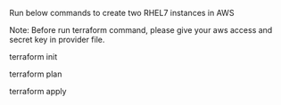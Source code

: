 Run below commands to create two RHEL7 instances in AWS

Note: Before run terraform command, please give your aws access and secret key in provider file.

terraform init

terraform plan

terraform apply
